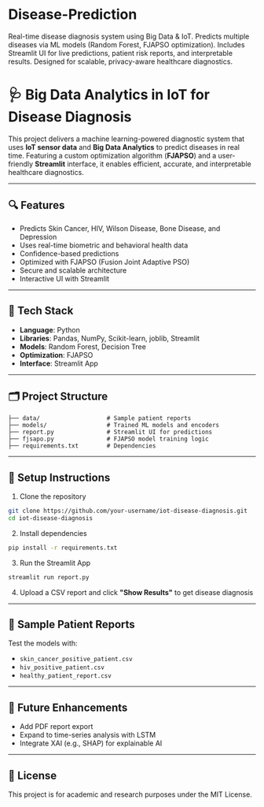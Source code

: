# Disease-Prediction
Real-time disease diagnosis system using Big Data &amp; IoT. Predicts multiple diseases via ML models (Random Forest, FJAPSO optimization). Includes Streamlit UI for live predictions, patient risk reports, and interpretable results. Designed for scalable, privacy-aware healthcare diagnostics.
# 🩺 Big Data Analytics in IoT for Disease Diagnosis

This project delivers a machine learning-powered diagnostic system that uses **IoT sensor data** and **Big Data Analytics** to predict diseases in real time. Featuring a custom optimization algorithm (**FJAPSO**) and a user-friendly **Streamlit** interface, it enables efficient, accurate, and interpretable healthcare diagnostics.

---

## 🔍 Features
- Predicts Skin Cancer, HIV, Wilson Disease, Bone Disease, and Depression
- Uses real-time biometric and behavioral health data
- Confidence-based predictions
- Optimized with FJAPSO (Fusion Joint Adaptive PSO)
- Secure and scalable architecture
- Interactive UI with Streamlit

---

## 🧰 Tech Stack
- **Language**: Python
- **Libraries**: Pandas, NumPy, Scikit-learn, joblib, Streamlit
- **Models**: Random Forest, Decision Tree
- **Optimization**: FJAPSO
- **Interface**: Streamlit App

---

## 🗂 Project Structure
```
├── data/                   # Sample patient reports
├── models/                 # Trained ML models and encoders
├── report.py               # Streamlit UI for predictions
├── fjsapo.py               # FJAPSO model training logic
├── requirements.txt        # Dependencies
```

---

## 🚀 Setup Instructions
1. Clone the repository
```bash
git clone https://github.com/your-username/iot-disease-diagnosis.git
cd iot-disease-diagnosis
```

2. Install dependencies
```bash
pip install -r requirements.txt
```

3. Run the Streamlit App
```bash
streamlit run report.py
```

4. Upload a CSV report and click **"Show Results"** to get disease diagnosis

---

## 📁 Sample Patient Reports
Test the models with:
- `skin_cancer_positive_patient.csv`
- `hiv_positive_patient.csv`
- `healthy_patient_report.csv`

---

## 📌 Future Enhancements
- Add PDF report export
- Expand to time-series analysis with LSTM
- Integrate XAI (e.g., SHAP) for explainable AI

---

## 📄 License
This project is for academic and research purposes under the MIT License.
